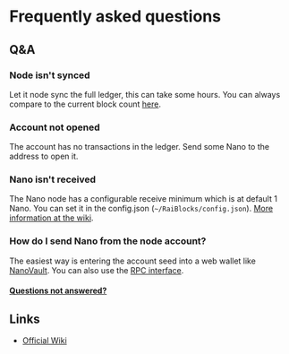 # Frequently asked questions

## Q&A

### Node isn't synced
Let it node sync the full ledger, this can take some hours. You can always compare to the current block count [here](https://www.nanode.co/blocks).

### Account not opened
The account has no transactions in the ledger. Send some Nano to the address to open it.

### Nano isn't received
The Nano node has a configurable receive minimum which is at default 1 Nano. You can set it in the config.json (`~/RaiBlocks/config.json`). [More information at the wiki](https://github.com/nanocurrency/raiblocks/wiki/config.json).

### How do I send Nano from the node account?
The easiest way is entering the account seed into a web wallet like [NanoVault](https://nanovault.io/). You can also use the [RPC interface](https://github.com/nanocurrency/raiblocks/wiki/RPC-protocol#send).

#### [Questions not answered?](https://github.com/NanoTools/easy-nano-node/issues)

## Links

- [Official Wiki](https://github.com/nanocurrency/raiblocks/wiki)